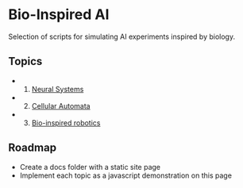 # Bio-Inspired AI

Selection of scripts for simulating AI experiments inspired by biology.


## Topics

- 1. [Neural Systems](/neural-systems)
- 2. [Cellular Automata](/cellular-automata)
- 3. [Bio-inspired robotics](/bio-inspired-robotics)


## Roadmap

- Create a docs folder with a static site page
- Implement each topic as a javascript demonstration on this page